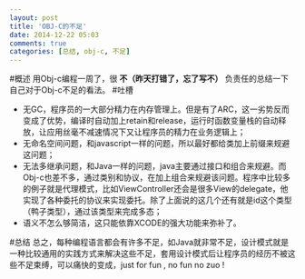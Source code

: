 ```yaml
---
layout: post
title: 'OBJ-C的不足'
date: 2014-12-22 05:03
comments: true
categories: [总结, obj-c, 不足]
---
```

#概述
用Obj-c编程一周了，很 **不（昨天打错了，忘了写不）** 负责任的总结一下自己对于Obj-c不足的看法。
#吐槽

* 无GC，程序员的一大部分精力在内存管理上。但是有了ARC，这一劣势反而变成了优势，编译时自动加上retain和release，运行时函数变量栈的自动释放，让应用丝毫不减速情况下又让程序员的精力在业务逻辑上；
* 无命名空间问题，和javascript一样的问题，所以最好都给类加上前缀来规避这问题；
* 无法多继承问题，和Java一样的问题，java主要通过接口和组合来规避。而Obj-c也差不多，通过类别和协议，在加上组合来规避该问题。程序中比较多的例子就是代理模式，比如ViewController还会是很多View的delegate，他实现了各种委托的协议来实现委托。除了上面说的这几个还有就是id这个类型（鸭子类型），通过该类型来完成多态；
* 语义不怎么够简洁，这只能依靠XCODE的强大功能来弥补了。

#总结
总之，每种编程语言都会有许多不足，如Java就非常不足，设计模式就是一种比较通用的实践方式来解决这些不足，套用设计模式后让程序员的经历不被这些不足束缚，可以痛快的变成，just for fun , no fun no zuo !
